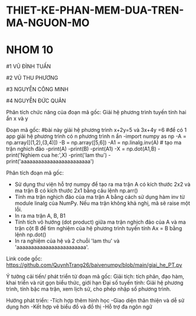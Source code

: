 # THIET-KE-PHAN-MEM-DUA-TREN-MA-NGUON-MO
# NHOM 10
#1 VŨ ĐÌNH TUẤN

#2 VŨ THU PHƯƠNG

#3 NGUYỄN CÔNG MINH

#4 NGUYỄN ĐỨC QUÂN

Phân tích chức năng của đoạn mã gốc: Giải hệ phương trình tuyến tính hai ẩn x và y

Đoạn mã gốc:
#bài này giải hệ phương trình x+2y=5 và 3x+4y =6
#để có 1 app giải hệ phương trình có n phương trình n ẩn
  -import numpy as np
  -A = np.array([(1,2),(3,4)])
  -B = np.array([5,6])
  -A1  = np.linalg.inv(A) # tạo ma trận nghich đảo
  -print(A)
  -print(B)
  -print(A1)
  -X = np.dot(A1,B)
  -print('Nghiem cua he:',X)
  -print('lam thu')
  -print('aaaaaaaaaaaaaaaaaaaaaaaa')

Phân tích đoạn mã gốc:
- Sử dụng thư viện hỗ trợ numpy để tạo ra ma trận A có kích thước 2x2 và ma trận B có kích thước 2x1 bằng câu lệnh np.arr()
- Tính ma trận nghịch đảo của ma trận A bằng cách sử dụng hàm inv từ module linalg của NumPy. Nếu ma trận không khả nghị, mã sẽ raise một lỗi.
- In ra ma trận A, B, B1
- Tính tích vô hướng (dot product) giữa ma trận nghịch đảo của A và ma trận cột B để tìm nghiệm của hệ phương trình tuyến tính Ax = B bằng lệnh np.dot()
- In ra nghiệm của hệ và 2 chuỗi 'lam thu' và 'aaaaaaaaaaaaaaaaaaaaaaaa'.

Link code gốc: https://github.com/QuynhTrang26/baivenumpy/blob/main/giai_he_PT.py

Ý tưởng cải tiến/ phát triển từ đoạn mã gốc:
Giải tích: tích phân, đạo hàm, khai triển và rút gọn biểu thức, giới hạn
Đại số tuyến tính: Giải hệ phương trình, tính bậc ma trận, xem lịch sử, cho phép nhập số phương trình.

Hướng phát triển:
-Tích hợp thêm hình học
-Giao diện thân thiện và dễ sử dụng hơn
-Kết hợp vẽ biểu đồ và đồ thị
-Hỗ trợ đa ngôn ngữ
